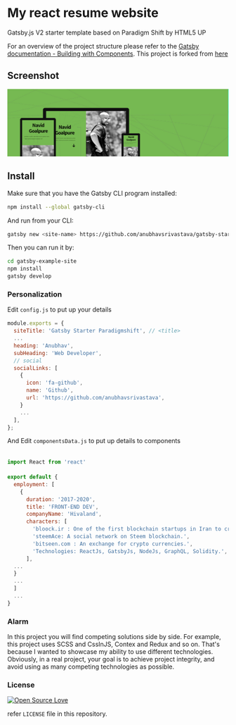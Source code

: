 # My react resume website

Gatsby.js V2 starter template based on Paradigm Shift by HTML5 UP

For an overview of the project structure please refer to the [Gatsby documentation - Building with Components](https://www.gatsbyjs.org/docs/building-with-components/).
This project is forked from [here](https://github.com/anubhavsrivastava/gatsby-starter-paradigmshift.git)


## Screenshot

![Screenshot](./src/assets/img/screenshot.jpg)

## Install

Make sure that you have the Gatsby CLI program installed:

```sh
npm install --global gatsby-cli
```

And run from your CLI:

```sh
gatsby new <site-name> https://github.com/anubhavsrivastava/gatsby-starter-paradigmshift
```

Then you can run it by:

```sh
cd gatsby-example-site
npm install
gatsby develop
```

### Personalization

Edit `config.js` to put up your details

```javascript
module.exports = {
  siteTitle: 'Gatsby Starter Paradigmshift', // <title>
  ...
  heading: 'Anubhav',
  subHeading: 'Web Developer',
  // social
  socialLinks: [
    {
      icon: 'fa-github',
      name: 'Github',
      url: 'https://github.com/anubhavsrivastava',
    }
    ...
  ],
};

```

And Edit `componentsData.js` to put up details to components

```javascript

import React from 'react'

export default {
  employment: [
    {
      duration: '2017-2020',
      title: 'FRONT-END DEV',
      companyName: 'Hivaland',
      characters: [
        'bloock.ir : One of the first blockchain startups in Iran to create a platform for renting books on the ethereum blockchain.',
        'steemAce: A social network on Steem blockchain.',
        'bitseen.com : An exchange for crypto currencies.',
        'Technologies: ReactJs, GatsbyJs, NodeJs, GraphQL, Solidity.',
      ],
  ...
  }
  ...
  ]
  ...
}
```
### Alarm
In this project you will find competing solutions side by side. For example, this project uses SCSS and CssInJS, Contex and Redux and so on.
That's because I wanted to showcase my ability to use different technologies. Obviously, in a real project, your goal is to achieve project integrity, and avoid using as many competing technologies as possible.
### License

[![Open Source Love](https://badges.frapsoft.com/os/mit/mit.svg?v=102)](LICENSE)

refer `LICENSE` file in this repository.
